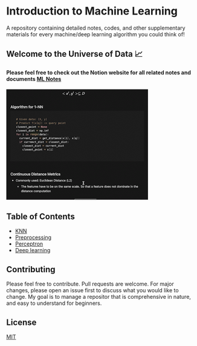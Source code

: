 # Introduction to Machine Learning
A repository containing detailed notes, codes, and other supplementary materials for every machine/deep learning algorithm you could think of!

## Welcome to the Universe of Data :chart_with_upwards_trend:
#### Please feel free to check out the Notion website for all related notes and documents [ML Notes](https://normalized.notion.site/Introduction-of-Machine-Learning-727cd9a9f2eb40b08f8be972390577e9)
![](resource/../resources/gif2.gif)


## Table of Contents

- [KNN](./KNNs/)
- [Preprocessing](./data_preprocessing/)
- [Perceptron](./perceptron/)
- [Deep learning](./dl/)
## Contributing
Please feel free to contribute. Pull requests are welcome. For major changes, please open an issue first to discuss what you would like to change. My goal is to manage a repositor that is comprehensive in nature, and easy to understand for beginners. 


## License
[MIT](https://choosealicense.com/licenses/mit/)
